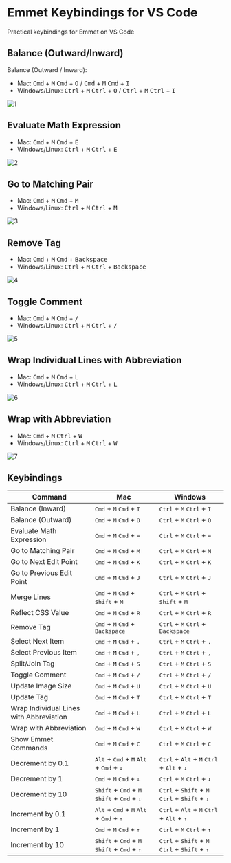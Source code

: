 # Emmet Keybindings for VS Code

Practical keybindings for Emmet on VS Code

## Balance (Outward/Inward)

Balance (Outward / Inward):

- Mac: <kbd>Cmd</kbd> + <kbd>M</kbd> <kbd>Cmd</kbd> + <kbd>O</kbd> / <kbd>Cmd</kbd> + <kbd>M</kbd> <kbd>Cmd</kbd> + <kbd>I</kbd>
- Windows/Linux: <kbd>Ctrl</kbd> + <kbd>M</kbd>  <kbd>Ctrl</kbd> + <kbd>O</kbd> / <kbd>Ctrl</kbd> + <kbd>M</kbd>  <kbd>Ctrl</kbd> + <kbd>I</kbd>

![1](media/gif/balance_outward_inward.gif)

## Evaluate Math Expression

- Mac: <kbd>Cmd</kbd> + <kbd>M</kbd> <kbd>Cmd</kbd> + <kbd>E</kbd>
- Windows/Linux: <kbd>Ctrl</kbd> + <kbd>M</kbd>  <kbd>Ctrl</kbd> + <kbd>E</kbd>

![2](media/gif/evaluate_math_expression.gif)

## Go to Matching Pair

- Mac: <kbd>Cmd</kbd> + <kbd>M</kbd> <kbd>Cmd</kbd> + <kbd>M</kbd>
- Windows/Linux: <kbd>Ctrl</kbd> + <kbd>M</kbd>  <kbd>Ctrl</kbd> + <kbd>M</kbd>

![3](media/gif/go_to_match.gif)

## Remove Tag

- Mac: <kbd>Cmd</kbd> + <kbd>M</kbd> <kbd>Cmd</kbd> + <kbd>Backspace</kbd>
- Windows/Linux: <kbd>Ctrl</kbd> + <kbd>M</kbd>  <kbd>Ctrl</kbd> + <kbd>Backspace</kbd>

![4](media/gif/deletetag.gif)

## Toggle Comment

- Mac: <kbd>Cmd</kbd> + <kbd>M</kbd> <kbd>Cmd</kbd> + <kbd>/</kbd>
- Windows/Linux: <kbd>Ctrl</kbd> + <kbd>M</kbd>  <kbd>Ctrl</kbd> + <kbd>/</kbd>

![5](media/gif/toggle_comment.gif)

## Wrap Individual Lines with Abbreviation  

- Mac: <kbd>Cmd</kbd> + <kbd>M</kbd>  <kbd>Cmd</kbd> + <kbd>L</kbd>  
- Windows/Linux: <kbd>Ctrl</kbd> + <kbd>M</kbd>  <kbd>Ctrl</kbd> + <kbd>L</kbd>  

![6](media/gif/wrap_individual_lines_with_abbreviation.gif)

## Wrap with Abbreviation

- Mac: <kbd>Cmd</kbd> + <kbd>M</kbd>  <kbd>Ctrl</kbd> + <kbd>W</kbd>
- Windows/Linux: <kbd>Ctrl</kbd> + <kbd>M</kbd>  <kbd>Ctrl</kbd> + <kbd>W</kbd>

![7](media/gif/wrap_with_abbreviation.gif)

## Keybindings

| Command                                 | Mac                                                          | Windows                                                      |
| --------------------------------------- | ------------------------------------------------------------ | ------------------------------------------------------------ |
| Balance (Inward)                        | <kbd>Cmd</kbd> + <kbd>M</kbd>  <kbd>Cmd</kbd> + <kbd>I</kbd> | <kbd>Ctrl</kbd> + <kbd>M</kbd>  <kbd>Ctrl</kbd> + <kbd>I</kbd> |
| Balance (Outward)                       | <kbd>Cmd</kbd> + <kbd>M</kbd>  <kbd>Cmd</kbd> + <kbd>O</kbd> | <kbd>Ctrl</kbd> + <kbd>M</kbd>  <kbd>Ctrl</kbd> + <kbd>O</kbd> |
| Evaluate Math Expression                | <kbd>Cmd</kbd> + <kbd>M</kbd>  <kbd>Cmd</kbd> + <kbd>=</kbd> | <kbd>Ctrl</kbd> + <kbd>M</kbd>  <kbd>Ctrl</kbd> + <kbd>=</kbd> |
| Go to Matching Pair                     | <kbd>Cmd</kbd> + <kbd>M</kbd>  <kbd>Cmd</kbd> + <kbd>M</kbd> | <kbd>Ctrl</kbd> + <kbd>M</kbd>  <kbd>Ctrl</kbd> + <kbd>M</kbd> |
| Go to Next Edit Point                   | <kbd>Cmd</kbd> + <kbd>M</kbd>  <kbd>Cmd</kbd> + <kbd>K</kbd> | <kbd>Ctrl</kbd> + <kbd>M</kbd>  <kbd>Ctrl</kbd> + <kbd>K</kbd> |
| Go to Previous Edit Point               | <kbd>Cmd</kbd> + <kbd>M</kbd>  <kbd>Cmd</kbd> + <kbd>J</kbd> | <kbd>Ctrl</kbd> + <kbd>M</kbd>  <kbd>Ctrl</kbd> + <kbd>J</kbd> |
| Merge Lines                             | <kbd>Cmd</kbd> + <kbd>M</kbd>  <kbd>Cmd</kbd> + <kbd>Shift</kbd> + <kbd>M</kbd> | <kbd>Ctrl</kbd> + <kbd>M</kbd>  <kbd>Ctrl</kbd> +  <kbd>Shift</kbd> + <kbd>M</kbd> |
| Reflect CSS Value                       | <kbd>Cmd</kbd> + <kbd>M</kbd>  <kbd>Cmd</kbd> + <kbd>R</kbd> | <kbd>Ctrl</kbd> + <kbd>M</kbd>  <kbd>Ctrl</kbd> + <kbd>R</kbd> |
| Remove Tag                              | <kbd>Cmd</kbd> + <kbd>M</kbd>  <kbd>Cmd</kbd> + <kbd>Backspace</kbd> | <kbd>Ctrl</kbd> + <kbd>M</kbd>  <kbd>Ctrl</kbd> + <kbd>Backspace</kbd> |
| Select Next Item                        | <kbd>Cmd</kbd> + <kbd>M</kbd>  <kbd>Cmd</kbd> + <kbd>.</kbd> | <kbd>Ctrl</kbd> + <kbd>M</kbd>  <kbd>Ctrl</kbd> + <kbd>.</kbd> |
| Select Previous Item                    | <kbd>Cmd</kbd> + <kbd>M</kbd>  <kbd>Cmd</kbd> + <kbd>,</kbd> | <kbd>Ctrl</kbd> + <kbd>M</kbd>  <kbd>Ctrl</kbd> + <kbd>,</kbd> |
| Split/Join Tag                          | <kbd>Cmd</kbd> + <kbd>M</kbd>  <kbd>Cmd</kbd> + <kbd>S</kbd> | <kbd>Ctrl</kbd> + <kbd>M</kbd>  <kbd>Ctrl</kbd> + <kbd>S</kbd> |
| Toggle Comment                          | <kbd>Cmd</kbd> + <kbd>M</kbd>  <kbd>Cmd</kbd> + <kbd>/</kbd> | <kbd>Ctrl</kbd> + <kbd>M</kbd>  <kbd>Ctrl</kbd> + <kbd>/</kbd> |
| Update Image Size                       | <kbd>Cmd</kbd> + <kbd>M</kbd>  <kbd>Cmd</kbd> + <kbd>U</kbd> | <kbd>Ctrl</kbd> + <kbd>M</kbd>  <kbd>Ctrl</kbd> + <kbd>U</kbd> |
| Update Tag                              | <kbd>Cmd</kbd> + <kbd>M</kbd>  <kbd>Cmd</kbd> + <kbd>T</kbd> | <kbd>Ctrl</kbd> + <kbd>M</kbd>  <kbd>Ctrl</kbd> + <kbd>T</kbd> |
| Wrap Individual Lines with Abbreviation | <kbd>Cmd</kbd> + <kbd>M</kbd>  <kbd>Cmd</kbd> + <kbd>L</kbd> | <kbd>Ctrl</kbd> + <kbd>M</kbd>  <kbd>Ctrl</kbd> + <kbd>L</kbd> |
| Wrap with Abbreviation                  | <kbd>Cmd</kbd> + <kbd>M</kbd>  <kbd>Cmd</kbd> + <kbd>W</kbd> | <kbd>Ctrl</kbd> + <kbd>M</kbd>  <kbd>Ctrl</kbd> + <kbd>W</kbd> |
| Show Emmet Commands                     | <kbd>Cmd</kbd> + <kbd>M</kbd>  <kbd>Cmd</kbd> + <kbd>C</kbd> | <kbd>Ctrl</kbd> + <kbd>M</kbd>  <kbd>Ctrl</kbd> + <kbd>C</kbd> |
| Decrement by 0.1                        | <kbd>Alt</kbd> + <kbd>Cmd</kbd> + <kbd>M</kbd>  <kbd>Alt</kbd> + <kbd>Cmd</kbd> + <kbd>↓</kbd> | <kbd>Ctrl</kbd> + <kbd>Alt</kbd> + <kbd>M</kbd>  <kbd>Ctrl</kbd> + <kbd>Alt</kbd> + <kbd>↓</kbd> |
| Decrement by 1                          | <kbd>Cmd</kbd> + <kbd>M</kbd>  <kbd>Cmd</kbd> + <kbd>↓</kbd> | <kbd>Ctrl</kbd> + <kbd>M</kbd>  <kbd>Ctrl</kbd> + <kbd>↓</kbd> |
| Decrement by 10                         | <kbd>Shift</kbd> + <kbd>Cmd</kbd> + <kbd>M</kbd>  <kbd>Shift</kbd> + <kbd>Cmd</kbd> + <kbd>↓</kbd> | <kbd>Ctrl</kbd> + <kbd>Shift</kbd> + <kbd>M</kbd>  <kbd>Ctrl</kbd> + <kbd>Shift</kbd> + <kbd>↓</kbd> |
| Increment by 0.1                        | <kbd>Alt</kbd> + <kbd>Cmd</kbd> + <kbd>M</kbd>  <kbd>Alt</kbd> + <kbd>Cmd</kbd> + <kbd>↑</kbd> | <kbd>Ctrl</kbd> + <kbd>Alt</kbd> + <kbd>M</kbd>  <kbd>Ctrl</kbd> + <kbd>Alt</kbd> + <kbd>↑</kbd> |
| Increment by 1                          | <kbd>Cmd</kbd> + <kbd>M</kbd>  <kbd>Cmd</kbd> + <kbd>↑</kbd> | <kbd>Ctrl</kbd> + <kbd>M</kbd>  <kbd>Ctrl</kbd> + <kbd>↑</kbd> |
| Increment by 10                         | <kbd>Shift</kbd> + <kbd>Cmd</kbd> + <kbd>M</kbd>  <kbd>Shift</kbd> + <kbd>Cmd</kbd> + <kbd>↑</kbd> | <kbd>Ctrl</kbd> + <kbd>Shift</kbd> + <kbd>M</kbd>  <kbd>Ctrl</kbd> + <kbd>Shift</kbd> + <kbd>↑</kbd> |
